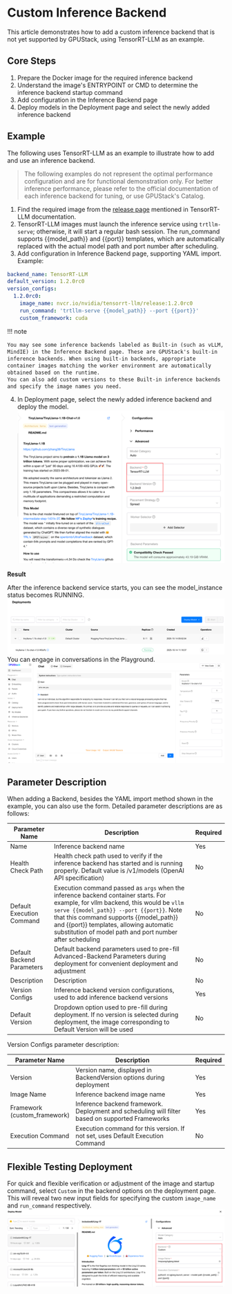 # Custom Inference Backend

This article demonstrates how to add a custom inference backend that is not yet supported by GPUStack, using TensorRT-LLM as an example.

## Core Steps
1. Prepare the Docker image for the required inference backend
2. Understand the image's ENTRYPOINT or CMD to determine the inference backend startup command
3. Add configuration in the Inference Backend page
4. Deploy models in the Deployment page and select the newly added inference backend

## Example
The following uses TensorRT-LLM as an example to illustrate how to add and use an inference backend.
> The following examples do not represent the optimal performance configuration and are for functional demonstration only. For better inference performance, please refer to the official documentation of each inference backend for tuning, or use GPUStack's Catalog.

1. Find the required image from the [release page](https://catalog.ngc.nvidia.com/orgs/nvidia/teams/tensorrt-llm/containers/release) mentioned in TensorRT-LLM documentation.
2. TensorRT-LLM images must launch the inference service using `trtllm-serve`; otherwise, it will start a regular bash session. The run_command supports {{model_path}} and {{port}} templates, which are automatically replaced with the actual model path and port number after scheduling.
3. Add configuration in Inference Backend page, supporting YAML import. Example:
```yaml
backend_name: TensorRT-LLM
default_version: 1.2.0rc0
version_configs:
  1.2.0rc0:
    image_name: nvcr.io/nvidia/tensorrt-llm/release:1.2.0rc0
    run_command: 'trtllm-serve {{model_path}} --port {{port}}'
    custom_framework: cuda
```
!!! note

    You may see some inference backends labeled as Built-in (such as vLLM, MindIE) in the Inference Backend page. These are GPUStack's built-in inference backends. When using built-in backends, appropriate container images matching the worker environment are automatically obtained based on the runtime.
    You can also add custom versions to these Built-in inference backends and specify the image names you need.

4. In Deployment page, select the newly added inference backend and deploy the model.
![image.png](../assets/tutorials/custom-inference-backend/deploy-by-custom-backend.png)

**Result**

After the inference backend service starts, you can see the model_instance status becomes RUNNING.
![image.png](../assets/tutorials/custom-inference-backend/custom-backend-running.png)
You can engage in conversations in the Playground.
![image.png](../assets/tutorials/custom-inference-backend/use-custom-backend-in-playground.png)

## Parameter Description
When adding a Backend, besides the YAML import method shown in the example, you can also use the form. Detailed parameter descriptions are as follows:

| Parameter Name                  | Description                                                                                                                                                       | Required |
|---------------------------------|-------------------------------------------------------------------------------------------------------------------------------------------------------------------|----------|
| Name                            | Inference backend name                                                                                                                                           | Yes      |
| Health Check Path               | Health check path used to verify if the inference backend has started and is running properly. Default value is /v1/models (OpenAI API specification)            | No       |
| Default Execution Command       | Execution command passed as `args` when the inference backend container starts. For example, for vllm backend, this would be `vllm serve {{model_path}} --port {{port}}`. Note that this command supports {{model_path}} and {{port}} templates, allowing automatic substitution of model path and port number after scheduling | No       |
| Default Backend Parameters      | Default backend parameters used to pre-fill Advanced-Backend Parameters during deployment for convenient deployment and adjustment                              | No       |
| Description                     | Description                                                                                                                                                       | No       |
| Version Configs                 | Inference backend version configurations, used to add inference backend versions                                                                                  | Yes      |
| Default Version                 | Dropdown option used to pre-fill during deployment. If no version is selected during deployment, the image corresponding to Default Version will be used         | No       |

Version Configs parameter description:

| Parameter Name                  | Description                                         | Required |
|---------------------------------|-----------------------------------------------------|----------|
| Version                         | Version name, displayed in BackendVersion options during deployment | Yes      |
| Image Name                      | Inference backend image name                         | Yes      |
| Framework<br/>(custom_framework) | Inference backend framework. Deployment and scheduling will filter based on supported Frameworks | Yes      |
| Execution Command               | Execution command for this version. If not set, uses Default Execution Command | No       |

## Flexible Testing Deployment
For quick and flexible verification or adjustment of the image and startup command, select `Custom` in the backend options on the deployment page. This will reveal two new input fields for specifying the custom `image_name` and `run_command` respectively.
![img.png](../assets/tutorials/custom-inference-backend/flexible-testing-deployment.png)
